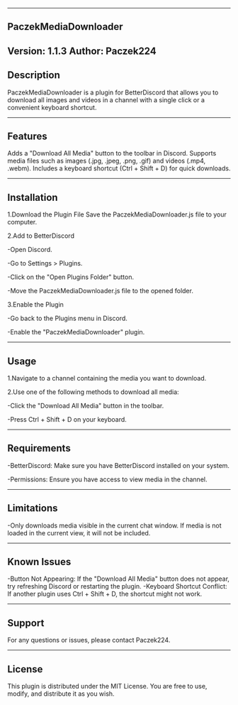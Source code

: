-----------------------
PaczekMediaDownloader
-----------------------
Version: 1.1.3
Author: Paczek224
-----------------------
Description
-----------------------

PaczekMediaDownloader is a plugin for BetterDiscord that allows you to download all images and videos in a channel with a single click or a convenient keyboard shortcut.

-----------------------
Features
-----------------------

Adds a "Download All Media" button to the toolbar in Discord.
Supports media files such as images (.jpg, .jpeg, .png, .gif) and videos (.mp4, .webm).
Includes a keyboard shortcut (Ctrl + Shift + D) for quick downloads.

-----------------------
Installation
-----------------------

1.Download the Plugin File
Save the PaczekMediaDownloader.js file to your computer.

2.Add to BetterDiscord

-Open Discord.

-Go to Settings > Plugins.

-Click on the "Open Plugins Folder" button.

-Move the PaczekMediaDownloader.js file to the opened folder.

3.Enable the Plugin

-Go back to the Plugins menu in Discord.

-Enable the "PaczekMediaDownloader" plugin.

-----------------------
Usage
-----------------------

1.Navigate to a channel containing the media you want to download.

2.Use one of the following methods to download all media:

-Click the "Download All Media" button in the toolbar.

-Press Ctrl + Shift + D on your keyboard.

-----------------------
Requirements
-----------------------

-BetterDiscord: Make sure you have BetterDiscord installed on your system.

-Permissions: Ensure you have access to view media in the channel.

-----------------------
Limitations
-----------------------

-Only downloads media visible in the current chat window. If media is not loaded in the current view, it will not be included.

-----------------------
Known Issues
-----------------------

-Button Not Appearing: If the "Download All Media" button does not appear, try refreshing Discord or restarting the plugin.
-Keyboard Shortcut Conflict: If another plugin uses Ctrl + Shift + D, the shortcut might not work.

-----------------------
Support
-----------------------

For any questions or issues, please contact Paczek224.

-----------------------
License
-----------------------

This plugin is distributed under the MIT License. You are free to use, modify, and distribute it as you wish.

